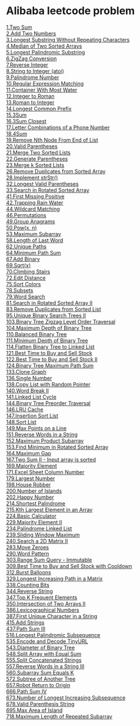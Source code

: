 # Alibaba leetcode problem
[1.Two Sum](../leetcode-java/) \
[2.Add Two Numbers](../leetcode-java/) \
[3.Longest Substring Without Repeating Characters](../leetcode-java/) \
[4.Median of Two Sorted Arrays](../leetcode-java/) \
[5.Longest Palindromic Substring](../leetcode-java/) \
[6.ZigZag Conversion](../leetcode-java/) \
[7.Reverse Integer](../leetcode-java/) \
[8.String to Integer (atoi)](../leetcode-java/) \
[9.Palindrome Number](../leetcode-java/) \
[10.Regular Expression Matching](../leetcode-java/) \
[11.Container With Most Water](../leetcode-java/) \
[12.Integer to Roman](../leetcode-java/) \
[13.Roman to Integer](../leetcode-java/) \
[14.Longest Common Prefix](../leetcode-java/) \
[15.3Sum](../leetcode-java/) \
[16.3Sum Closest](../leetcode-java/) \
[17.Letter Combinations of a Phone Number](../leetcode-java/) \
[18.4Sum](../leetcode-java/) \
[19.Remove Nth Node From End of List](../leetcode-java/) \
[20.Valid Parentheses](../leetcode-java/) \
[21.Merge Two Sorted Lists](../leetcode-java/) \
[22.Generate Parentheses](../leetcode-java/) \
[23.Merge k Sorted Lists](../leetcode-java/) \
[26.Remove Duplicates from Sorted Array](../leetcode-java/) \
[28.Implement strStr()](../leetcode-java/) \
[32.Longest Valid Parentheses](../leetcode-java/) \
[33.Search in Rotated Sorted Array](../leetcode-java/) \
[41.First Missing Positive](../leetcode-java/) \
[42.Trapping Rain Water](../leetcode-java/) \
[44.Wildcard Matching](../leetcode-java/) \
[46.Permutations](../leetcode-java/) \
[49.Group Anagrams](../leetcode-java/) \
[50.Pow(x, n)](../leetcode-java/) \
[53.Maximum Subarray](../leetcode-java/) \
[58.Length of Last Word](../leetcode-java/) \
[62.Unique Paths](../leetcode-java/) \
[64.Minimum Path Sum](../leetcode-java/) \
[67.Add Binary](../leetcode-java/) \
[69.Sqrt(x)](../leetcode-java/) \
[70.Climbing Stairs](../leetcode-java/) \
[72.Edit Distance](../leetcode-java/) \
[75.Sort Colors](../leetcode-java/) \
[78.Subsets](../leetcode-java/) \
[79.Word Search](../leetcode-java/) \
[81.Search in Rotated Sorted Array II](../leetcode-java/) \
[83.Remove Duplicates from Sorted List](../leetcode-java/) \
[95.Unique Binary Search Trees II](../leetcode-java/) \
[103.Binary Tree Zigzag Level Order Traversal](../leetcode-java/) \
[104.Maximum Depth of Binary Tree](../leetcode-java/) \
[110.Balanced Binary Tree](../leetcode-java/) \
[111.Minimum Depth of Binary Tree](../leetcode-java/) \
[114.Flatten Binary Tree to Linked List](../leetcode-java/) \
[121.Best Time to Buy and Sell Stock](../leetcode-java/) \
[122.Best Time to Buy and Sell Stock II](../leetcode-java/) \
[124.Binary Tree Maximum Path Sum](../leetcode-java/) \
[133.Clone Graph](../leetcode-java/) \
[136.Single Number](../leetcode-java/) \
[138.Copy List with Random Pointer](../leetcode-java/) \
[140.Word Break II](../leetcode-java/) \
[141.Linked List Cycle](../leetcode-java/) \
[144.Binary Tree Preorder Traversal](../leetcode-java/) \
[146.LRU Cache](../leetcode-java/) \
[147.Insertion Sort List](../leetcode-java/) \
[148.Sort List](../leetcode-java/) \
[149.Max Points on a Line](../leetcode-java/) \
[151.Reverse Words in a String](../leetcode-java/) \
[152.Maximum Product Subarray](../leetcode-java/) \
[153.Find Minimum in Rotated Sorted Array](../leetcode-java/) \
[164.Maximum Gap](../leetcode-java/) \
[167.Two Sum II - Input array is sorted](../leetcode-java/) \
[169.Majority Element](../leetcode-java/) \
[171.Excel Sheet Column Number](../leetcode-java/) \
[179.Largest Number](../leetcode-java/) \
[198.House Robber](../leetcode-java/) \
[200.Number of Islands](../leetcode-java/) \
[202.Happy Number](../leetcode-java/) \
[214.Shortest Palindrome](../leetcode-java/) \
[215.Kth Largest Element in an Array](../leetcode-java/) \
[224.Basic Calculator](../leetcode-java/) \
[229.Majority Element II](../leetcode-java/) \
[234.Palindrome Linked List](../leetcode-java/) \
[239.Sliding Window Maximum](../leetcode-java/) \
[240.Search a 2D Matrix II](../leetcode-java/) \
[283.Move Zeroes](../leetcode-java/) \
[290.Word Pattern](../leetcode-java/) \
[303.Range Sum Query - Immutable](../leetcode-java/) \
[309.Best Time to Buy and Sell Stock with Cooldown](../leetcode-java/) \
[312.Burst Balloons](../leetcode-java/) \
[329.Longest Increasing Path in a Matrix](../leetcode-java/) \
[338.Counting Bits](../leetcode-java/) \
[344.Reverse String](../leetcode-java/) \
[347.Top K Frequent Elements](../leetcode-java/) \
[350.Intersection of Two Arrays II](../leetcode-java/) \
[386.Lexicographical Numbers](../leetcode-java/) \
[387.First Unique Character in a String](../leetcode-java/) \
[415.Add Strings](../leetcode-java/) \
[437.Path Sum III](../leetcode-java/) \
[516.Longest Palindromic Subsequence](../leetcode-java/) \
[535.Encode and Decode TinyURL](../leetcode-java/Math/Solution/535.java) \
[543.Diameter of Binary Tree](../leetcode-java/Tree/Solution/543.java) \
[548.Split Array with Equal Sum](../leetcode-java/Arrays/Solution/548.java) \
[555.Split Concatenated Strings](../leetcode-java/String/Solution/555.java) \
[557.Reverse Words in a String III](../leetcode-java/String/Solution/557.java) \
[560.Subarray Sum Equals K](../leetcode-java/Arrays/Solution/560.java) \
[572.Subtree of Another Tree](../leetcode-java/Tree/Solution/572.java) \
[657.Robot Return to Origin](../leetcode-java/String/Solution/567.java) \
[666.Path Sum IV](../leetcode-java/Tree/Solution/666.java) \
[673.Number of Longest Increasing Subsequence](../leetcode-java/Arrays/Solution/673.java) \
[678.Valid Parenthesis String](../leetcode-java/String/Solution/678.java) \
[695.Max Area of Island](../leetcode-java/Arrays/695.java) \
[718.Maximum Length of Repeated Subarray](../leetcode-java/Arrays/718.java)
